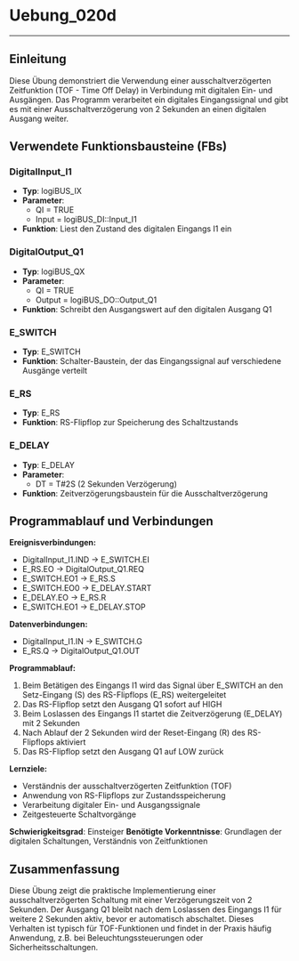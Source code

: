# Uebung_020d

* * * * * * * * * *
## Einleitung
Diese Übung demonstriert die Verwendung einer ausschaltverzögerten Zeitfunktion (TOF - Time Off Delay) in Verbindung mit digitalen Ein- und Ausgängen. Das Programm verarbeitet ein digitales Eingangssignal und gibt es mit einer Ausschaltverzögerung von 2 Sekunden an einen digitalen Ausgang weiter.

## Verwendete Funktionsbausteine (FBs)

### DigitalInput_I1
- **Typ**: logiBUS_IX
- **Parameter**: 
  - QI = TRUE
  - Input = logiBUS_DI::Input_I1
- **Funktion**: Liest den Zustand des digitalen Eingangs I1 ein

### DigitalOutput_Q1
- **Typ**: logiBUS_QX
- **Parameter**:
  - QI = TRUE
  - Output = logiBUS_DO::Output_Q1
- **Funktion**: Schreibt den Ausgangswert auf den digitalen Ausgang Q1

### E_SWITCH
- **Typ**: E_SWITCH
- **Funktion**: Schalter-Baustein, der das Eingangssignal auf verschiedene Ausgänge verteilt

### E_RS
- **Typ**: E_RS
- **Funktion**: RS-Flipflop zur Speicherung des Schaltzustands

### E_DELAY
- **Typ**: E_DELAY
- **Parameter**:
  - DT = T#2S (2 Sekunden Verzögerung)
- **Funktion**: Zeitverzögerungsbaustein für die Ausschaltverzögerung

## Programmablauf und Verbindungen

**Ereignisverbindungen:**
- DigitalInput_I1.IND → E_SWITCH.EI
- E_RS.EO → DigitalOutput_Q1.REQ
- E_SWITCH.EO1 → E_RS.S
- E_SWITCH.EO0 → E_DELAY.START
- E_DELAY.EO → E_RS.R
- E_SWITCH.EO1 → E_DELAY.STOP

**Datenverbindungen:**
- DigitalInput_I1.IN → E_SWITCH.G
- E_RS.Q → DigitalOutput_Q1.OUT

**Programmablauf:**
1. Beim Betätigen des Eingangs I1 wird das Signal über E_SWITCH an den Setz-Eingang (S) des RS-Flipflops (E_RS) weitergeleitet
2. Das RS-Flipflop setzt den Ausgang Q1 sofort auf HIGH
3. Beim Loslassen des Eingangs I1 startet die Zeitverzögerung (E_DELAY) mit 2 Sekunden
4. Nach Ablauf der 2 Sekunden wird der Reset-Eingang (R) des RS-Flipflops aktiviert
5. Das RS-Flipflop setzt den Ausgang Q1 auf LOW zurück

**Lernziele:**
- Verständnis der ausschaltverzögerten Zeitfunktion (TOF)
- Anwendung von RS-Flipflops zur Zustandsspeicherung
- Verarbeitung digitaler Ein- und Ausgangssignale
- Zeitgesteuerte Schaltvorgänge

**Schwierigkeitsgrad**: Einsteiger
**Benötigte Vorkenntnisse**: Grundlagen der digitalen Schaltungen, Verständnis von Zeitfunktionen

## Zusammenfassung
Diese Übung zeigt die praktische Implementierung einer ausschaltverzögerten Schaltung mit einer Verzögerungszeit von 2 Sekunden. Der Ausgang Q1 bleibt nach dem Loslassen des Eingangs I1 für weitere 2 Sekunden aktiv, bevor er automatisch abschaltet. Dieses Verhalten ist typisch für TOF-Funktionen und findet in der Praxis häufig Anwendung, z.B. bei Beleuchtungssteuerungen oder Sicherheitsschaltungen.
